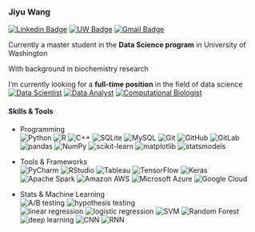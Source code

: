 ### Jiyu Wang
[![Linkedin Badge](https://img.shields.io/badge/-jiyuwang-blue?style=plastic&logo=Linkedin&logoColor=white&link=https://www.linkedin.com/in/jyw-jiyu-wang/)](https://www.linkedin.com/in/jyw-jiyu-wang/)
[![UW Badge](https://img.shields.io/badge/-jiyuw@uw.edu-4b2e83?style=plastic&logo=Mail.Ru&logoColor=white&link=mailto:jiyuw@uw.edu)](mailto:jiyuw@uw.edu)
[![Gmail Badge](https://img.shields.io/badge/-wangjiyu0826-c14438?style=plastic&logo=Gmail&logoColor=white&link=mailto:wangjiyu0826@gmail.com)](mailto:wangjiyu0826@gmail.com)

Currently a master student in the **Data Science program** in University of Washington

With background in biochemistry research

I’m currently looking for a **full-time position** in the field of data science  
[![Data Scientist](https://img.shields.io/badge/-Data_Scientist-orange)]()
[![Data Analyst](https://img.shields.io/badge/-Data_Analyst-yellow)]()
[![Computational Biologist](https://img.shields.io/badge/-Computational_Biologist-green)]()

#### Skills & Tools
- Programming  
![Python](https://img.shields.io/badge/-Python-3776AB?style=flat&logo=Python&logoColor=white)
![R](https://img.shields.io/badge/-R-276DC3?style=flat&logo=R&logoColor=white)
![C++](https://img.shields.io/badge/-C++-00599C?style=flat&logo=c&logoColor=white)
![SQLite](https://img.shields.io/badge/-SQLite-003B57?style=flat&logo=SQLite&logoColor=white)
![MySQL](https://img.shields.io/badge/-MySQL-4479A1?style=flat&logo=MySQL&logoColor=white)
![Git](https://img.shields.io/badge/-Git-F05032?style=flat&logo=git&logoColor=white)
![GitHub](https://img.shields.io/badge/-GitHub-181717?style=flat&logo=github&logoColor=white)
![GitLab](https://img.shields.io/badge/-GitLab-FCA121?style=flat&logo=gitlab&logoColor=black)  
![pandas](https://img.shields.io/badge/-pandas-150458?style=flat&logo=pandas&logoColor=white)
![NumPy](https://img.shields.io/badge/-NumPy-013243?style=flat&logo=NumPy&logoColor=white)
![scikit-learn](https://img.shields.io/badge/-scikit--learn-F7931E?style=flat&logo=scikit-learn&logoColor=black)
![matplotlib](https://img.shields.io/badge/-matplotlib-FE7A16?style=flat)
![statsmodels](https://img.shields.io/badge/-statsmodels-172B4D?style=flat)

- Tools & Frameworks  
![PyCharm](https://img.shields.io/badge/-PyCharm-000000?style=flat&logo=PyCharm&logoColor=white)
![RStudio](https://img.shields.io/badge/-RStudio-75AADB?style=flat&logo=RStudio&logoColor=black)
![Tableau](https://img.shields.io/badge/-Tableau-E97627?style=flat&logo=Tableau&logoColor=white)
![TensorFlow](https://img.shields.io/badge/-TensorFlow-FF6F00?style=flat&logo=TensorFlow&logoColor=white)
![Keras](https://img.shields.io/badge/-Keras-D00000?style=flat&logo=Keras&logoColor=white)
![Apache Spark](https://img.shields.io/badge/-Apache_Spark-E25A1C?style=flat&logo=Apache-Spark&logoColor=white)
![Amazon AWS](https://img.shields.io/badge/-Amazon_AWS-232F3E?style=flat&logo=Amazon-AWS&logoColor=white)
![Microsoft Azure](https://img.shields.io/badge/-Microsoft_Azure-0089D6?style=flat&logo=Microsoft-Azure&logoColor=white)
![Google Cloud](https://img.shields.io/badge/-Google_Cloud-4285F4?style=flat&logo=Google-Cloud&logoColor=white)

- Stats & Machine Learning  
![A/B testing](https://img.shields.io/badge/-A\/B_testing-000000?style=flat)
![hypothesis testing](https://img.shields.io/badge/-hypothesis_testing-E62B1E?style=flat)  
![linear regression](https://img.shields.io/badge/-linear_regression-E62B1E?style=flat)
![logistic regression](https://img.shields.io/badge/-logistic_regression-FA7D19?style=flat)
![SVM](https://img.shields.io/badge/-SVM-FFE953?style=flat)
![Random Forest](https://img.shields.io/badge/-random_forest-7EBD00?style=flat)
![deep learning](https://img.shields.io/badge/-deep_learning-00A7B3?style=flat)
![CNN](https://img.shields.io/badge/-CNN-0C6EFC?style=flat)
![RNN](https://img.shields.io/badge/-RNN-6400AA?style=flat)




